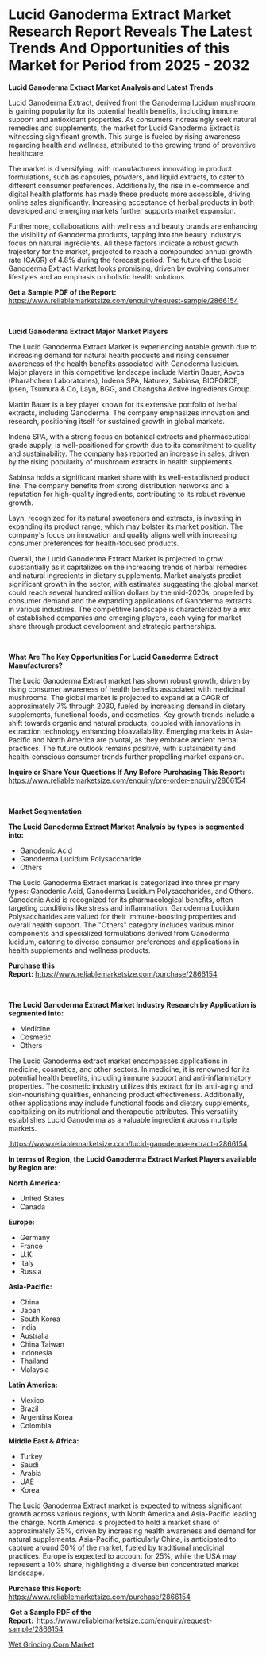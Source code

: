 <p><h1>Lucid Ganoderma Extract Market Research Report Reveals The Latest Trends And Opportunities of this Market for Period from 2025 - 2032</h1></p><p><strong>Lucid Ganoderma Extract Market Analysis and Latest Trends</strong></p>
<p><p>Lucid Ganoderma Extract, derived from the Ganoderma lucidum mushroom, is gaining popularity for its potential health benefits, including immune support and antioxidant properties. As consumers increasingly seek natural remedies and supplements, the market for Lucid Ganoderma Extract is witnessing significant growth. This surge is fueled by rising awareness regarding health and wellness, attributed to the growing trend of preventive healthcare.</p><p>The market is diversifying, with manufacturers innovating in product formulations, such as capsules, powders, and liquid extracts, to cater to different consumer preferences. Additionally, the rise in e-commerce and digital health platforms has made these products more accessible, driving online sales significantly. Increasing acceptance of herbal products in both developed and emerging markets further supports market expansion.</p><p>Furthermore, collaborations with wellness and beauty brands are enhancing the visibility of Ganoderma products, tapping into the beauty industry’s focus on natural ingredients. All these factors indicate a robust growth trajectory for the market, projected to reach a compounded annual growth rate (CAGR) of 4.8% during the forecast period. The future of the Lucid Ganoderma Extract Market looks promising, driven by evolving consumer lifestyles and an emphasis on holistic health solutions.</p></p>
<p><strong>Get a Sample PDF of the Report:&nbsp;</strong> <a href="https://www.reliablemarketsize.com/enquiry/request-sample/2866154?utm_campaign=2749&utm_medium=2&utm_source=Github&utm_content=ia&utm_term=12032025&utm_id=lucid-ganoderma-extract">https://www.reliablemarketsize.com/enquiry/request-sample/2866154</a></p>
<p>&nbsp;</p>
<p><strong>Lucid Ganoderma Extract Major Market Players</strong></p>
<p><p>The Lucid Ganoderma Extract Market is experiencing notable growth due to increasing demand for natural health products and rising consumer awareness of the health benefits associated with Ganoderma lucidum. Major players in this competitive landscape include Martin Bauer, Aovca (Pharahchem Laboratories), Indena SPA, Naturex, Sabinsa, BIOFORCE, Ipsen, Tsumura & Co, Layn, BGG, and Changsha Active Ingredients Group.</p><p>Martin Bauer is a key player known for its extensive portfolio of herbal extracts, including Ganoderma. The company emphasizes innovation and research, positioning itself for sustained growth in global markets.</p><p>Indena SPA, with a strong focus on botanical extracts and pharmaceutical-grade supply, is well-positioned for growth due to its commitment to quality and sustainability. The company has reported an increase in sales, driven by the rising popularity of mushroom extracts in health supplements.</p><p>Sabinsa holds a significant market share with its well-established product line. The company benefits from strong distribution networks and a reputation for high-quality ingredients, contributing to its robust revenue growth.</p><p>Layn, recognized for its natural sweeteners and extracts, is investing in expanding its product range, which may bolster its market position. The company's focus on innovation and quality aligns well with increasing consumer preferences for health-focused products.</p><p>Overall, the Lucid Ganoderma Extract Market is projected to grow substantially as it capitalizes on the increasing trends of herbal remedies and natural ingredients in dietary supplements. Market analysts predict significant growth in the sector, with estimates suggesting the global market could reach several hundred million dollars by the mid-2020s, propelled by consumer demand and the expanding applications of Ganoderma extracts in various industries. The competitive landscape is characterized by a mix of established companies and emerging players, each vying for market share through product development and strategic partnerships.</p></p>
<p>&nbsp;</p>
<p><strong>What Are The Key Opportunities For Lucid Ganoderma Extract Manufacturers?</strong></p>
<p><p>The Lucid Ganoderma Extract market has shown robust growth, driven by rising consumer awareness of health benefits associated with medicinal mushrooms. The global market is projected to expand at a CAGR of approximately 7% through 2030, fueled by increasing demand in dietary supplements, functional foods, and cosmetics. Key growth trends include a shift towards organic and natural products, coupled with innovations in extraction technology enhancing bioavailability. Emerging markets in Asia-Pacific and North America are pivotal, as they embrace ancient herbal practices. The future outlook remains positive, with sustainability and health-conscious consumer trends further propelling market expansion.</p></p>
<p><strong>Inquire or Share Your Questions If Any Before Purchasing This Report:</strong> <a href="https://www.reliablemarketsize.com/enquiry/pre-order-enquiry/2866154?utm_campaign=2749&utm_medium=2&utm_source=Github&utm_content=ia&utm_term=12032025&utm_id=lucid-ganoderma-extract">https://www.reliablemarketsize.com/enquiry/pre-order-enquiry/2866154</a></p>
<p>&nbsp;</p>
<p><strong>Market Segmentation</strong></p>
<p><strong>The Lucid Ganoderma Extract Market Analysis by types is segmented into:</strong></p>
<p><ul><li>Ganodenic Acid</li><li>Ganoderma Lucidum Polysaccharide</li><li>Others</li></ul></p>
<p><p>The Lucid Ganoderma Extract market is categorized into three primary types: Ganodenic Acid, Ganoderma Lucidum Polysaccharides, and Others. Ganodenic Acid is recognized for its pharmacological benefits, often targeting conditions like stress and inflammation. Ganoderma Lucidum Polysaccharides are valued for their immune-boosting properties and overall health support. The "Others" category includes various minor components and specialized formulations derived from Ganoderma lucidum, catering to diverse consumer preferences and applications in health supplements and wellness products.</p></p>
<p><strong>Purchase this Report:&nbsp;</strong><a href="https://www.reliablemarketsize.com/purchase/2866154?utm_campaign=2749&utm_medium=2&utm_source=Github&utm_content=ia&utm_term=12032025&utm_id=lucid-ganoderma-extract">https://www.reliablemarketsize.com/purchase/2866154</a></p>
<p>&nbsp;</p>
<p><strong>The Lucid Ganoderma Extract Market Industry Research by Application is segmented into:</strong></p>
<p><ul><li>Medicine</li><li>Cosmetic</li><li>Others</li></ul></p>
<p><p>The Lucid Ganoderma extract market encompasses applications in medicine, cosmetics, and other sectors. In medicine, it is renowned for its potential health benefits, including immune support and anti-inflammatory properties. The cosmetic industry utilizes this extract for its anti-aging and skin-nourishing qualities, enhancing product effectiveness. Additionally, other applications may include functional foods and dietary supplements, capitalizing on its nutritional and therapeutic attributes. This versatility establishes Lucid Ganoderma as a valuable ingredient across multiple markets.</p></p>
<p><a href="https://www.reliablemarketsize.com/lucid-ganoderma-extract-r2866154?utm_campaign=2749&utm_medium=2&utm_source=Github&utm_content=ia&utm_term=12032025&utm_id=lucid-ganoderma-extract">&nbsp;https://www.reliablemarketsize.com/lucid-ganoderma-extract-r2866154</a></p>
<p><strong>In terms of Region, the Lucid Ganoderma Extract Market Players available by Region are:</strong></p>
<p>
    <p> <strong> North America: </strong>
        <ul>
            <li>United States</li>
            <li>Canada</li>
        </ul>
        </p> 
    <p> <strong> Europe: </strong>
        <ul>
            <li>Germany</li>
            <li>France</li>
            <li>U.K.</li>
            <li>Italy</li>
            <li>Russia</li>
        </ul>
        </p> 
    <p> <strong> Asia-Pacific: </strong>
        <ul>
            <li>China</li>
            <li>Japan</li>
            <li>South Korea</li>
            <li>India</li>
            <li>Australia</li>
            <li>China Taiwan</li>
            <li>Indonesia</li>
            <li>Thailand</li>
            <li>Malaysia</li>
        </ul>
        </p> 
    <p> <strong> Latin America: </strong>
        <ul>
            <li>Mexico</li>
            <li>Brazil</li>
            <li>Argentina Korea</li>
            <li>Colombia</li>
        </ul>
        </p> 
    <p> <strong> Middle East & Africa: </strong>
        <ul>
            <li>Turkey</li>
            <li>Saudi</li>
            <li>Arabia</li>
            <li>UAE</li>
            <li>Korea</li>
        </ul>
    </p>
    </p>
<p><p>The Lucid Ganoderma Extract market is expected to witness significant growth across various regions, with North America and Asia-Pacific leading the charge. North America is projected to hold a market share of approximately 35%, driven by increasing health awareness and demand for natural supplements. Asia-Pacific, particularly China, is anticipated to capture around 30% of the market, fueled by traditional medicinal practices. Europe is expected to account for 25%, while the USA may represent a 10% share, highlighting a diverse but concentrated market landscape.</p></p>
<p><strong>Purchase this Report: </strong><a href="https://www.reliablemarketsize.com/purchase/2866154?utm_campaign=2749&utm_medium=2&utm_source=Github&utm_content=ia&utm_term=12032025&utm_id=lucid-ganoderma-extract">https://www.reliablemarketsize.com/purchase/2866154</a></p>
<p>&nbsp;<strong>Get a Sample PDF of the Report:&nbsp;&nbsp;</strong><a href="https://www.reliablemarketsize.com/enquiry/request-sample/2866154?utm_campaign=2749&utm_medium=2&utm_source=Github&utm_content=ia&utm_term=12032025&utm_id=lucid-ganoderma-extract">https://www.reliablemarketsize.com/enquiry/request-sample/2866154</a></p>
<p><strong></strong></p>
<p><p><a href="https://github.com/ziogaskangui96/Market-Research-Report-List-1/blob/main/wet-grinding-corn-market.md?utm_campaign=2749&utm_medium=2&utm_source=Github&utm_content=ia&utm_term=12032025&utm_id=lucid-ganoderma-extract">Wet Grinding Corn Market</a></p></p>